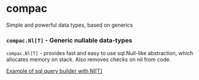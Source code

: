# compac
Simple and powerful data types, based on generics


### `compac.Nl[T]` - Generic nullable data-types

`compac.Nl[T]` - provides fast and easy to use sql.Null-like abstraction, which allocates memory on stack. Also removes checks on nil from code.

[Example of sql query builder with Nl[T]](example/nl_test.go)